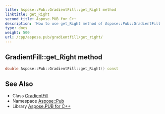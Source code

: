 ```yaml
---
title: Aspose::Pub::GradientFill::get_Right method
linktitle: get_Right
second_title: Aspose.PUB for C++
description: 'How to use get_Right method of Aspose::Pub::GradientFill class in C++.'
type: docs
weight: 500
url: /cpp/aspose.pub/gradientfill/get_right/
---
```

## GradientFill::get_Right method




```cpp
double Aspose::Pub::GradientFill::get_Right() const
```

## See Also

* Class [GradientFill](../)
* Namespace [Aspose::Pub](../../)
* Library [Aspose.PUB for C++](../../../)
